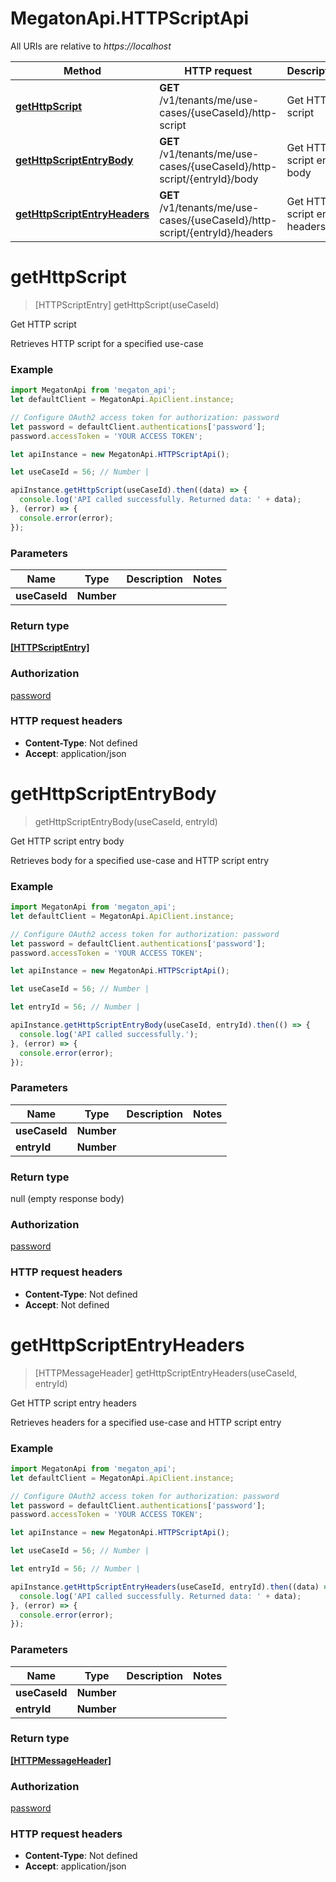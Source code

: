 # MegatonApi.HTTPScriptApi

All URIs are relative to *https://localhost*

Method | HTTP request | Description
------------- | ------------- | -------------
[**getHttpScript**](HTTPScriptApi.md#getHttpScript) | **GET** /v1/tenants/me/use-cases/{useCaseId}/http-script | Get HTTP script
[**getHttpScriptEntryBody**](HTTPScriptApi.md#getHttpScriptEntryBody) | **GET** /v1/tenants/me/use-cases/{useCaseId}/http-script/{entryId}/body | Get HTTP script entry body
[**getHttpScriptEntryHeaders**](HTTPScriptApi.md#getHttpScriptEntryHeaders) | **GET** /v1/tenants/me/use-cases/{useCaseId}/http-script/{entryId}/headers | Get HTTP script entry headers


<a name="getHttpScript"></a>
# **getHttpScript**
> [HTTPScriptEntry] getHttpScript(useCaseId)

Get HTTP script

Retrieves HTTP script for a specified use-case

### Example
```javascript
import MegatonApi from 'megaton_api';
let defaultClient = MegatonApi.ApiClient.instance;

// Configure OAuth2 access token for authorization: password
let password = defaultClient.authentications['password'];
password.accessToken = 'YOUR ACCESS TOKEN';

let apiInstance = new MegatonApi.HTTPScriptApi();

let useCaseId = 56; // Number | 

apiInstance.getHttpScript(useCaseId).then((data) => {
  console.log('API called successfully. Returned data: ' + data);
}, (error) => {
  console.error(error);
});

```

### Parameters

Name | Type | Description  | Notes
------------- | ------------- | ------------- | -------------
 **useCaseId** | **Number**|  | 

### Return type

[**[HTTPScriptEntry]**](HTTPScriptEntry.md)

### Authorization

[password](../README.md#password)

### HTTP request headers

 - **Content-Type**: Not defined
 - **Accept**: application/json

<a name="getHttpScriptEntryBody"></a>
# **getHttpScriptEntryBody**
> getHttpScriptEntryBody(useCaseId, entryId)

Get HTTP script entry body

Retrieves body for a specified use-case and HTTP script entry

### Example
```javascript
import MegatonApi from 'megaton_api';
let defaultClient = MegatonApi.ApiClient.instance;

// Configure OAuth2 access token for authorization: password
let password = defaultClient.authentications['password'];
password.accessToken = 'YOUR ACCESS TOKEN';

let apiInstance = new MegatonApi.HTTPScriptApi();

let useCaseId = 56; // Number | 

let entryId = 56; // Number | 

apiInstance.getHttpScriptEntryBody(useCaseId, entryId).then(() => {
  console.log('API called successfully.');
}, (error) => {
  console.error(error);
});

```

### Parameters

Name | Type | Description  | Notes
------------- | ------------- | ------------- | -------------
 **useCaseId** | **Number**|  | 
 **entryId** | **Number**|  | 

### Return type

null (empty response body)

### Authorization

[password](../README.md#password)

### HTTP request headers

 - **Content-Type**: Not defined
 - **Accept**: Not defined

<a name="getHttpScriptEntryHeaders"></a>
# **getHttpScriptEntryHeaders**
> [HTTPMessageHeader] getHttpScriptEntryHeaders(useCaseId, entryId)

Get HTTP script entry headers

Retrieves headers for a specified use-case and HTTP script entry

### Example
```javascript
import MegatonApi from 'megaton_api';
let defaultClient = MegatonApi.ApiClient.instance;

// Configure OAuth2 access token for authorization: password
let password = defaultClient.authentications['password'];
password.accessToken = 'YOUR ACCESS TOKEN';

let apiInstance = new MegatonApi.HTTPScriptApi();

let useCaseId = 56; // Number | 

let entryId = 56; // Number | 

apiInstance.getHttpScriptEntryHeaders(useCaseId, entryId).then((data) => {
  console.log('API called successfully. Returned data: ' + data);
}, (error) => {
  console.error(error);
});

```

### Parameters

Name | Type | Description  | Notes
------------- | ------------- | ------------- | -------------
 **useCaseId** | **Number**|  | 
 **entryId** | **Number**|  | 

### Return type

[**[HTTPMessageHeader]**](HTTPMessageHeader.md)

### Authorization

[password](../README.md#password)

### HTTP request headers

 - **Content-Type**: Not defined
 - **Accept**: application/json

